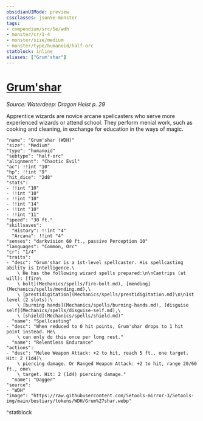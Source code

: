 ```yaml
---
obsidianUIMode: preview
cssclasses: json5e-monster
tags:
- compendium/src/5e/wdh
- monster/cr/1-4
- monster/size/medium
- monster/type/humanoid/half-orc
statblock: inline
aliases: ["Grum'shar"]
---
```

# [Grum'shar](Mechanics\bestiary\npc/grumshar-wdh.md)
*Source: Waterdeep: Dragon Heist p. 29*  

Apprentice wizards are novice arcane spellcasters who serve more experienced wizards or attend school. They perform menial work, such as cooking and cleaning, in exchange for education in the ways of magic.

```statblock
"name": "Grum'shar (WDH)"
"size": "Medium"
"type": "humanoid"
"subtype": "half-orc"
"alignment": "Chaotic Evil"
"ac": !!int "10"
"hp": !!int "9"
"hit_dice": "2d8"
"stats":
- !!int "10"
- !!int "10"
- !!int "10"
- !!int "14"
- !!int "10"
- !!int "11"
"speed": "30 ft."
"skillsaves":
  "History": !!int "4"
  "Arcana": !!int "4"
"senses": "darkvision 60 ft., passive Perception 10"
"languages": "Common, Orc"
"cr": "1/4"
"traits":
- "desc": "Grum'shar is a 1st-level spellcaster. His spellcasting ability is Intelligence.\
    \ He has the following wizard spells prepared:\n\nCantrips (at will): [fire\
    \ bolt](Mechanics/spells/fire-bolt.md), [mending](Mechanics/spells/mending.md),\
    \ [prestidigitation](Mechanics/spells/prestidigitation.md)\n\n1st level (2 slots):\
    \ [burning hands](Mechanics/spells/burning-hands.md), [disguise self](Mechanics/spells/disguise-self.md),\
    \ [shield](Mechanics/spells/shield.md)"
  "name": "Spellcasting"
- "desc": "When reduced to 0 hit points, Grum'shar drops to 1 hit point instead. He\
    \ can only do this once per long rest."
  "name": "Relentless Endurance"
"actions":
- "desc": "Melee Weapon Attack: +2 to hit, reach 5 ft., one target. Hit: 2 (1d4)\
    \ piercing damage. Or Ranged Weapon Attack: +2 to hit, range 20/60 ft., one\
    \ target. Hit: 2 (1d4) piercing damage."
  "name": "Dagger"
"source":
- "WDH"
"image": "https://raw.githubusercontent.com/5etools-mirror-3/5etools-img/main/bestiary/tokens/WDH/Grum%27shar.webp"
```
^statblock
